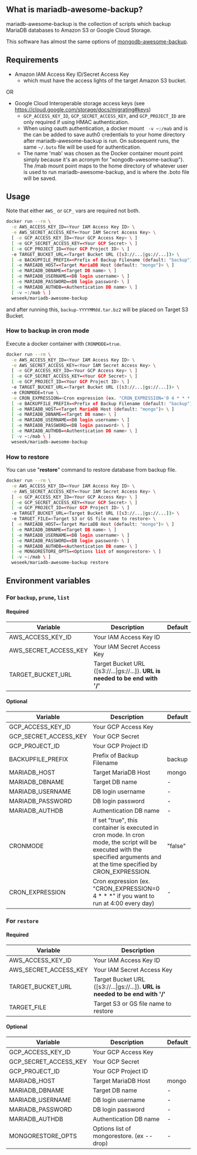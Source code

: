 <!-- TODO: to enable integration with CircleCI
[![CircleCI](https://circleci.com/gh/weseek/mariadb-awesome-backup/tree/master.svg?style=shield)](https://circleci.com/gh/weseek/mariadb-awesome-backup/tree/master)
-->

What is mariadb-awesome-backup?
-------------------------------

mariadb-awesome-backup is the collection of scripts which backup MariaDB databases to Amazon S3 or Google Cloud Storage.

This software has almost the same options of [mongodb-awesome-backup](https://github.com/weseek/mongodb-awesome-backup).


Requirements
------------

* Amazon IAM Access Key ID/Secret Access Key
  * which must have the access lights of the target Amazon S3 bucket.

OR

* Google Cloud Interoperable storage access keys (see https://cloud.google.com/storage/docs/migrating#keys)
  * `GCP_ACCESS_KEY_ID`, `GCP_SECRET_ACCESS_KEY`, and `GCP_PROJECT_ID` are only required if using HMAC authentication.
  * When using oauth authentication, a docker mount ` -v ~:/mab` and is the can be added to save auth0 credentials to your home directory after mariadb-awesome-backup is run.  On subsequent runs, the same `~/.boto` file will be used for authentication.
  * The name 'mab' was chosen as the Docker container mount point simply because it's an acronym for "`m`ongodb-`a`wesome-`b`ackup").  The /mab mount point maps to the home directory of whatever user is used to run mariadb-awesome-backup, and is where the .boto file will be saved.

Usage
-----
Note that either `AWS_` or `GCP_` vars are required not both.

```bash
docker run --rm \
  -e AWS_ACCESS_KEY_ID=<Your IAM Access Key ID> \
  -e AWS_SECRET_ACCESS_KEY=<Your IAM Secret Access Key> \
  [ -e GCP_ACCESS_KEY_ID=<Your GCP Access Key> \ ]
  [ -e GCP_SECRET_ACCESS_KEY=<Your GCP Secret> \ ]
  [ -e GCP_PROJECT_ID=<Your GCP Project ID> \ ]
  -e TARGET_BUCKET_URL=<Target Bucket URL ([s3://...|gs://...])> \
  [ -e BACKUPFILE_PREFIX=<Prefix of Backup Filename (default: "backup") \ ]
  [ -e MARIADB_HOST=<Target MariaDB Host (default: "mongo")> \ ]
  [ -e MARIADB_DBNAME=<Target DB name> \ ]
  [ -e MARIADB_USERNAME=<DB login username> \ ]
  [ -e MARIADB_PASSWORD=<DB login password> \ ]
  [ -e MARIADB_AUTHDB=<Authentication DB name> \ ]
  [ -v ~:/mab \ ]
  weseek/mariadb-awesome-backup
```

and after running this, `backup-YYYYMMdd.tar.bz2` will be placed on Target S3 Bucket.

### How to backup in cron mode

Execute a docker container with `CRONMODE=true`.

```bash
docker run --rm \
  -e AWS_ACCESS_KEY_ID=<Your IAM Access Key ID> \
  -e AWS_SECRET_ACCESS_KEY=<Your IAM Secret Access Key> \
  [ -e GCP_ACCESS_KEY_ID=<Your GCP Access Key> \ ]
  [ -e GCP_SECRET_ACCESS_KEY=<Your GCP Secret> \ ]
  [ -e GCP_PROJECT_ID=<Your GCP Project ID> \ ]
  -e TARGET_BUCKET_URL=<Target Bucket URL ([s3://...|gs://...])> \
  -e CRONMODE=true \
  -e CRON_EXPRESSION=<Cron expression (ex. "CRON_EXPRESSION='0 4 * * *'" if you want to run at 4:00 every day)> \
  [ -e BACKUPFILE_PREFIX=<Prefix of Backup Filename (default: "backup") \ ]
  [ -e MARIADB_HOST=<Target MariaDB Host (default: "mongo")> \ ]
  [ -e MARIADB_DBNAME=<Target DB name> \ ]
  [ -e MARIADB_USERNAME=<DB login username> \ ]
  [ -e MARIADB_PASSWORD=<DB login password> \ ]
  [ -e MARIADB_AUTHDB=<Authentication DB name> \ ]
  [ -v ~:/mab \ ]
  weseek/mariadb-awesome-backup
```

### How to restore

You can use "**restore**" command to restore database from backup file.

```bash
docker run --rm \
  -e AWS_ACCESS_KEY_ID=<Your IAM Access Key ID> \
  -e AWS_SECRET_ACCESS_KEY=<Your IAM Secret Access Key> \
  [ -e GCP_ACCESS_KEY_ID=<Your GCP Access Key> \ ]
  [ -e GCP_SECRET_ACCESS_KEY=<Your GCP Secret> \ ]
  [ -e GCP_PROJECT_ID=<Your GCP Project ID> \ ]
  -e TARGET_BUCKET_URL=<Target Bucket URL ([s3://...|gs://...])> \
  -e TARGET_FILE=<Target S3 or GS file name to restore> \
  [ -e MARIADB_HOST=<Target MariaDB Host (default: "mongo")> \ ]
  [ -e MARIADB_DBNAME=<Target DB name> \ ]
  [ -e MARIADB_USERNAME=<DB login username> \ ]
  [ -e MARIADB_PASSWORD=<DB login password> \ ]
  [ -e MARIADB_AUTHDB=<Authentication DB name> \ ]
  [ -e MONGORESTORE_OPTS=<Options list of mongorestore> \ ]
  [ -v ~:/mab \ ]
  weseek/mariadb-awesome-backup restore
```


Environment variables
---------

### For `backup`, `prune`, `list`

#### Required

| Variable              | Description                                                           | Default |
| --------------------- | --------------------------------------------------------------------- | ------- |
| AWS_ACCESS_KEY_ID     | Your IAM Access Key ID                                                |         |
| AWS_SECRET_ACCESS_KEY | Your IAM Secret Access Key                                            |         |
| TARGET_BUCKET_URL     | Target Bucket URL ([s3://...\|gs://...]). **URL is needed to be end with '/'**  |         |

#### Optional

| Variable          | Description                                                                                                                                                                   | Default |
| ----------------- | ----------------------------------------------------------------------------------------------------------------------------------------------------------------------------- | ------- |
| GCP_ACCESS_KEY_ID     | Your GCP Access Key                                                   |         |
| GCP_SECRET_ACCESS_KEY | Your GCP Secret                                                       |         |
| GCP_PROJECT_ID        | Your GCP Project ID                                                   |         |
| BACKUPFILE_PREFIX | Prefix of Backup Filename                                                                                                                                                     | backup  |
| MARIADB_HOST      | Target MariaDB Host                                                                                                                                                           | mongo   |
| MARIADB_DBNAME    | Target DB name                                                                                                                                                                | -       |
| MARIADB_USERNAME  | DB login username                                                                                                                                                             | -       |
| MARIADB_PASSWORD  | DB login password                                                                                                                                                             | -       |
| MARIADB_AUTHDB    | Authentication DB name                                                                                                                                                        | -       |
| CRONMODE          | If set "true", this container is executed in cron mode.  In cron mode, the script will be executed with the specified arguments and at the time specified by CRON_EXPRESSION. | "false" |
| CRON_EXPRESSION   | Cron expression (ex. "CRON_EXPRESSION=0 4 * * *" if you want to run at 4:00 every day)                                                                                        | -       |

### For `restore`

#### Required

| Variable              | Description                                                                         |     |
| --------------------- | ----------------------------------------------------------------------------------- | --- |
| AWS_ACCESS_KEY_ID     | Your IAM Access Key ID                                                              |     |
| AWS_SECRET_ACCESS_KEY | Your IAM Secret Access Key                                                          |     |
| TARGET_BUCKET_URL     | Target Bucket URL ([s3://...\|gs://...]). **URL is needed to be end with '/'**      |     |
| TARGET_FILE           | Target S3 or GS file name to restore                                                |     |

#### Optional

| Variable          | Description                               | Default |
| ----------------- | ----------------------------------------- | ------- |
| GCP_ACCESS_KEY_ID     | Your GCP Access Key                                                                 |     |
| GCP_SECRET_ACCESS_KEY | Your GCP Secret                                                                     |     |
| GCP_PROJECT_ID        | Your GCP Project ID                                                                 |     |
| MARIADB_HOST      | Target MariaDB Host                       | mongo   |
| MARIADB_DBNAME    | Target DB name                            | -       |
| MARIADB_USERNAME  | DB login username                         | -       |
| MARIADB_PASSWORD  | DB login password                         | -       |
| MARIADB_AUTHDB    | Authentication DB name                    | -       |
| MONGORESTORE_OPTS | Options list of mongorestore. (ex --drop) | -       |
